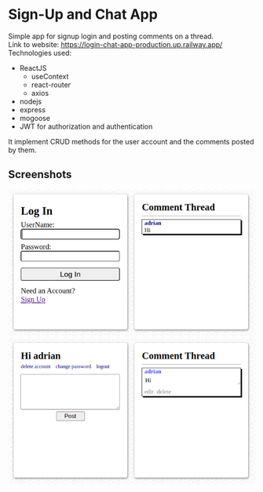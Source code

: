 # Sign-Up and Chat App
Simple app for signup login and posting comments on a thread.  
Link to website: https://login-chat-app-production.up.railway.app/  
Technologies used:
- ReactJS
    - useContext
    - react-router
    - axios
- nodejs
- express
- mogoose
- JWT for authorization and authentication

It implement CRUD methods for the user account and the comments posted by them.

## Screenshots

![](./screenshot/Screenshot1.png)
![](./screenshot/Screenshot2.png)
